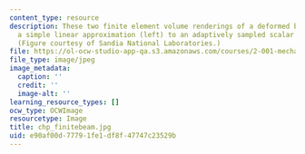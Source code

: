 ```yaml
---
content_type: resource
description: These two finite element volume renderings of a deformed beam compare
  a simple linear approximation (left) to an adaptively sampled scalar field (right).
  (Figure courtesy of Sandia National Laboratories.)
file: https://ol-ocw-studio-app-qa.s3.amazonaws.com/courses/2-001-mechanics-materials-i-fall-2006/e90af00d77791fe1df8f47747c23529b_chp_finitebeam.jpg
file_type: image/jpeg
image_metadata:
  caption: ''
  credit: ''
  image-alt: ''
learning_resource_types: []
ocw_type: OCWImage
resourcetype: Image
title: chp_finitebeam.jpg
uid: e90af00d-7779-1fe1-df8f-47747c23529b
---
```

